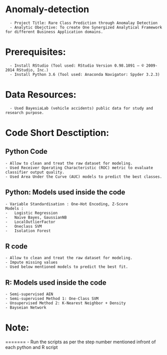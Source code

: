 # Anomaly-detection

      - Project Title: Rare Class Prediction through Anomalay Detection
      - Analytic Obejctive: To create One Synergized Analytical Framework for different Business Application domains.

Prerequisites:
==============
      - Install RStudio (Tool used: RStudio Version 0.98.1091 – © 2009-2014 RStudio, Inc.)
      - Install Python 3.6 (Tool used: Anaconda Navigator: Spyder 3.2.3) 

Data Resources:
==============
      - Used BayesiaLab (vehicle accidents) public data for study and research purpose.   


Code Short Desctiption:
=======================
  Python Code
  -----------
    - Allow to clean and treat the raw dataset for modeling.
    - Used Receiver Operating Characteristic (ROC) metric to evaluate classifier output quality.
    - Used Area Under the Curve (AUC) models to predict the best classes.

  Python: Models used inside the code
  -----------------------------------
    - Variable Standardisation : One-Hot Encoding, Z-Score
    Models :
    -   Logistic Regression
    -   Naive Bayes, GaussianNB
    -   LocalOutlierFactor
    -   Oneclass SVM
    -   Isolation Forest

  R code
  ------
    - Allow to clean and treat the raw dataset for modeling.
    - Impute missing values
    - Used below mentioned models to predict the best fit.

  R: Models used inside the code
  -------------------------------
    - Semi-supervised AEN
    - Semi-supervised Method 1: One-Class SVM
    - Unsupervised Method 2: K-Nearest Neighbor + Density
    - Bayseian Network
    
 # Note:
 =======
    - Run the scripts as per the step number mentioned infront of each python and R script
